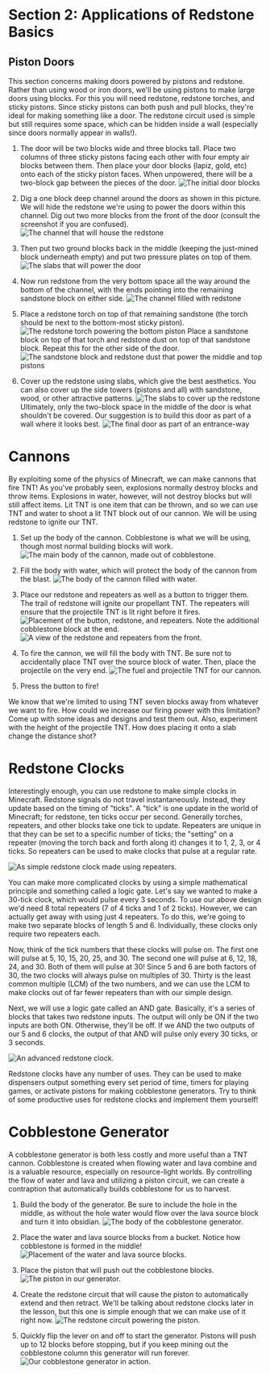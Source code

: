 # Section 2: Applications of Redstone Basics

## Piston Doors

This section concerns making doors powered by pistons and redstone. Rather than using wood or iron doors, we'll be using pistons to make large doors using blocks. For this you will need redstone, redstone torches, and sticky pistons. Since sticky pistons can both push and pull blocks, they're ideal for making something like a door. The redstone circuit used is simple but still requires some space, which can be hidden inside a wall (especially since doors normally appear in walls!).

1. The door will be two blocks wide and three blocks tall. Place two columns of three sticky pistons facing each other with four empty air blocks between them. Then place your door blocks (lapiz, gold, etc) onto each of the sticky piston faces. When unpowered, there will be a two-block gap between the pieces of the door. 
![The initial door blocks](images/section_2/piston_door_initial.png)

2. Dig a one block deep channel around the doors as shown in this picture. We will hide the redstone we're using to power the doors within this channel. Dig out two more blocks from the front of the door (consult the screenshot if you are confused).  
![The channel that will house the redstone](images/section_2/piston_door_channel.png)  

3. Then put two ground blocks back in the middle (keeping the just-mined block underneath empty) and put two pressure plates on top of them.  
![The slabs that will power the door](images/section_2/piston_door_plates.png)

4. Now run redstone from the very bottom space all the way around the bottom of the channel, with the ends pointing into the remaining sandstone block on either side.
![The channel filled with redstone](images/section_2/piston_door_redstone_channel.png)

5. Place a redstone torch on top of that remaining sandstone (the torch should be next to the bottom-most sticky piston).
![The redstone torch powering the bottom piston](images/section_2/piston_door_torches.png)
Place a sandstone block on top of that torch and redstone dust on top of that sandstone block. Repeat this for the other side of the door.
![The sandstone block and redstone dust that power the middle and top pistons](images/section_2/piston_door_redstone_top.png)

6. Cover up the redstone using slabs, which give the best aesthetics. You can also cover up the side towers (pistons and all) with sandstone, wood, or other attractive patterns.
![The slabs to cover up the redstone](images/section_2/piston_door_slabs.png)
Ultimately, only the two-block space in the middle of the door is what shouldn't be covered. Our suggestion is to build this door as part of a wall where it looks best.
![The final door as part of an entrance-way](images/section_2/piston_door_final.png)

# Cannons

By exploiting some of the physics of Minecraft, we can make cannons that fire TNT! As you've probably seen, explosions normally destroy blocks and throw items. Explosions in water, however, will not destroy blocks but will still affect items. Lit TNT is one item that can be thrown, and so we can use TNT and water to shoot a lit TNT block out of our cannon. We will be using redstone to ignite our TNT.

1. Set up the body of the cannon. Cobblestone is what we will be using, though most normal building blocks will work.
![The main body of the cannon, made out of cobblestone.](images/section_2/cannon_body.png)

1. Fill the body with water, which will protect the body of the cannon from the blast.
![The body of the cannon filled with water.](images/section_2/cannon_water.png)

1. Place our redstone and repeaters as well as a button to trigger them. The trail of redstone will ignite our propellant TNT. The repeaters will ensure that the projectile TNT is lit right before it fires.
![Placement of the button, redstone, and repeaters. Note the additional cobblestone block at the end.](images/section_2/cannon_redstone_back.png)
![A view of the redstone and repeaters from the front.](images/section_2/cannon_redstone_front.png)

1. To fire the cannon, we will fill the body with TNT. Be sure not to accidentally place TNT over the source block of water. Then, place the projectile on the very end.
![The fuel and projectile TNT for our cannon.](images/section_2/cannon_TNT.png)

1. Press the button to fire!

We know that we're limited to using TNT seven blocks away from whatever we want to fire. How could we increase our firing power with this limitation? Come up with some ideas and designs and test them out. Also, experiment with the height of the projectile TNT. How does placing it onto a slab change the distance shot?

# Redstone Clocks

Interestingly enough, you can use redstone to make simple clocks in Minecraft. Redstone signals do not travel instantaneously. Instead, they update based on the timing of "ticks". A "tick" is one update in the world of Minecraft; for redstone, ten ticks occur per second. Generally torches, repeaters, and other blocks take one tick to update. Repeaters are unique in that they can be set to a specific number of ticks; the "setting" on a repeater (moving the torch back and forth along it) changes it to 1, 2, 3, or 4 ticks. So repeaters can be used to make clocks that pulse at a regular rate.

![As simple redstone clock made using repeaters.](images/section_3/clock_basic.png)

You can make more complicated clocks by using a simple mathematical principle and something called a logic gate. Let's say we wanted to make a 30-tick clock, which would pulse every 3 seconds. To use our above design we'd need 8 total repeaters (7 of 4 ticks and 1 of 2 ticks). However, we can actually get away with using just 4 repeaters. To do this, we're going to make two separate blocks of length 5 and 6. Individually, these clocks only require two repeaters each.

Now, think of the tick numbers that these clocks will pulse on. The first one will pulse at 5, 10, 15, 20, 25, and 30. The second one will pulse at 6, 12, 18, 24, and 30. Both of them will pulse at 30! Since 5 and 6 are both factors of 30, the two clocks will always pulse on multiples of 30. Thirty is the least common multiple (LCM) of the two numbers, and we can use the LCM to make clocks out of far fewer repeaters than with our simple design.

Next, we will use a logic gate called an AND gate. Basically, it's a series of blocks that takes two redstone inputs. The output will only be ON if the two inputs are both ON. Otherwise, they'll be off. If we AND the two outputs of our 5 and 6 clocks, the output of that AND will pulse only every 30 ticks, or 3 seconds.

![An advanced redstone clock.](images/section_3/clock_advanced.png)

Redstone clocks have any number of uses. They can be used to make dispensers output something every set period of time, timers for playing games, or activate pistons for making cobblestone generators. Try to think of some productive uses for redstone clocks and implement them yourself!

# Cobblestone Generator

A cobblestone generator is both less costly and more useful than a TNT cannon. Cobblestone is created when flowing water and lava combine and is a valuable resource, especially on resource-light worlds. By controlling the flow of water and lava and utilizing a piston circuit, we can create a contraption that automatically builds cobblestone for us to harvest.

1. Build the body of the generator. Be sure to include the hole in the middle, as without the hole water would flow over the lava source block and turn it into obsidian.
![The body of the cobblestone generator.](images/section_2/generator_body.png)

1. Place the water and lava source blocks from a bucket. Notice how cobblestone is formed in the middle!
![Placement of the water and lava source blocks.](images/section_2/generator_water_and_lava.png)

1. Place the piston that will push out the cobblestone blocks.
![The piston in our generator.](images/section_2/generator_piston.png)

1. Create the redstone circuit that will cause the piston to automatically extend and then retract. We'll be talking about redstone clocks later in the lesson, but this one is simple enough that we can make use of it right now.
![The redstone circuit powering the piston.](images/section_2/generator_clock.png)

1. Quickly flip the lever on and off to start the generator. Pistons will push up to 12 blocks before stopping, but if you keep mining out the cobblestone column this generator will run forever.
![Our cobblestone generator in action.](images/section_2/generator_running.png)
